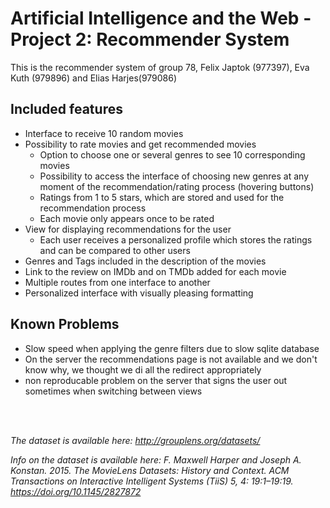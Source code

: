 # Artificial Intelligence and the Web - Project 2: Recommender System

This is the recommender system of group 78, Felix Japtok (977397), Eva Kuth (979896) and Elias Harjes(979086)


## Included features 
- Interface to receive 10 random movies 
- Possibility to rate movies and get recommended movies
    - Option to choose one or several genres to see 10 corresponding movies
    - Possibility to access the interface of choosing new genres at any moment of the recommendation/rating process (hovering buttons)
    - Ratings from 1 to 5 stars, which are stored and used for the recommendation process
    - Each movie only appears once to be rated
- View for displaying recommendations for the user
    - Each user receives a personalized profile which stores the ratings and can be compared to other users
- Genres and Tags included in the description of the movies
- Link to the review on IMDb and on TMDb added for each movie
- Multiple routes from one interface to another
- Personalized interface with visually pleasing formatting

## Known Problems
- Slow speed when applying the genre filters due to slow sqlite database
- On the server the recommendations page is not available and we don't know why, we thought we di all the redirect appropriately
- non reproducable problem on the server that signs the user out sometimes when switching between views

<br>
<br>

*The dataset is available here:*
*http://grouplens.org/datasets/*

*Info on the dataset is available here:*
*F. Maxwell Harper and Joseph A. Konstan. 2015. The MovieLens Datasets: History and Context. ACM Transactions on Interactive Intelligent Systems (TiiS) 5, 4: 19:1–19:19. https://doi.org/10.1145/2827872*

